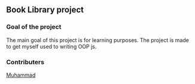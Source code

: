 ## Book Library project

### Goal of the project
The main goal of this project is for learning purposes. The project is made to get myself used to writing OOP js.

### Contributers
[Muhammad](https://github.com/mosaaleb)